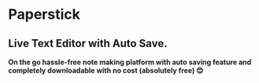 # Paperstick

## Live Text Editor with Auto Save.

**On the go hassle-free note making platform with auto saving feature and completely downloadable with no cost (absolutely free) 😊**

